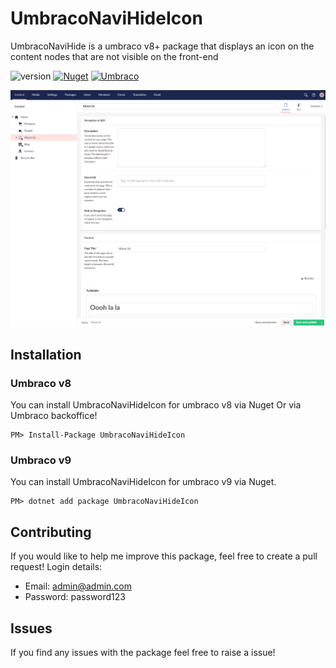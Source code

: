 # UmbracoNaviHideIcon
UmbracoNaviHide is a umbraco v8+ package that displays an icon on the content nodes that are not visible on the front-end 

![version](https://img.shields.io/nuget/v/UmbracoNaviHideIcon?label=version)
[![Nuget](https://img.shields.io/nuget/dt/UmbracoNaviHideIcon?color=2346c018&logo=Nuget)](https://www.nuget.org/packages/Umbraconavihideicon)
[![Umbraco](https://img.shields.io/badge/our-umbraco-%233544b1)](https://our.umbraco.com/packages/backoffice-extensions/umbraconavihideicon/)

![preview](assets/preview.PNG)

## Installation

### Umbraco v8
You can install UmbracoNaviHideIcon for umbraco v8 via Nuget Or via Umbraco backoffice!
```
PM> Install-Package UmbracoNaviHideIcon
```

### Umbraco v9
You can install UmbracoNaviHideIcon for umbraco v9 via Nuget.
```
PM> dotnet add package UmbracoNaviHideIcon
```

## Contributing

If you would like to help me improve this package, feel free to create a pull request!
Login details:
- Email: admin@admin.com 
- Password: password123

## Issues

If you find any issues with the package feel free to raise a issue!
